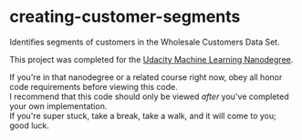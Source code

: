 # creating-customer-segments
Identifies segments of customers in the Wholesale Customers Data Set.

This project was completed for the [Udacity Machine Learning Nanodegree](https://www.udacity.com/course/machine-learning-engineer-nanodegree-by-google--nd009).

If you're in that nanodegree or a related course right now, obey all honor code requirements before viewing this code.  
I recommend that this code should only be viewed _after_ you've completed your own implementation.  
If you're super stuck, take a break, take a walk, and it will come to you; good luck.
